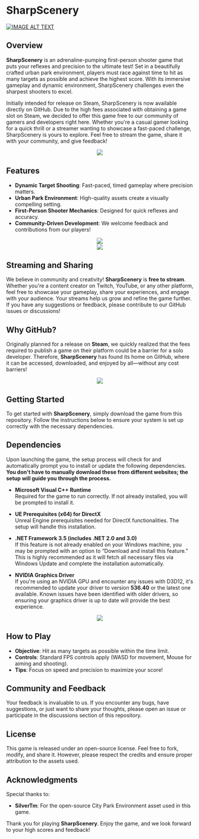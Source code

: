 # SharpScenery

[![IMAGE ALT TEXT](https://github.com/user-attachments/assets/ea7fee82-6f83-456d-a1f3-1428fff3ec93)](https://www.youtube.com/watch?v=Sus6JvFmty8)

## Overview

**SharpScenery** is an adrenaline-pumping first-person shooter game that puts your reflexes and precision to the ultimate test! Set in a beautifully crafted urban park environment, players must race against time to hit as many targets as possible and achieve the highest score. With its immersive gameplay and dynamic environment, SharpScenery challenges even the sharpest shooters to excel.

Initially intended for release on Steam, SharpScenery is now available directly on GitHub. Due to the high fees associated with obtaining a game slot on Steam, we decided to offer this game free to our community of gamers and developers right here. Whether you're a casual gamer looking for a quick thrill or a streamer wanting to showcase a fast-paced challenge, SharpScenery is yours to explore. Feel free to stream the game, share it with your community, and give feedback!

<div align="center">
<img src="https://github.com/user-attachments/assets/c0fd9061-455e-4040-b25a-a2d3b81773bf">
</div>

## Features

- **Dynamic Target Shooting**: Fast-paced, timed gameplay where precision matters.
- **Urban Park Environment**: High-quality assets create a visually compelling setting.
- **First-Person Shooter Mechanics**: Designed for quick reflexes and accuracy.
- **Community-Driven Development**: We welcome feedback and contributions from our players!

<div align="center">
<img src="https://github.com/user-attachments/assets/8455c89c-d84c-48d8-a22c-084d3f95a90a">
</div>

<div align="center">
<img src="https://github.com/user-attachments/assets/e7957f58-8933-45a6-a82b-4d9a0992a34a">
</div>

## Streaming and Sharing

We believe in community and creativity! **SharpScenery** is **free to stream**. Whether you're a content creator on Twitch, YouTube, or any other platform, feel free to showcase your gameplay, share your experiences, and engage with your audience. Your streams help us grow and refine the game further. If you have any suggestions or feedback, please contribute to our GitHub issues or discussions!

## Why GitHub?

Originally planned for a release on **Steam**, we quickly realized that the fees required to publish a game on their platform could be a barrier for a solo developer. Therefore, **SharpScenery** has found its home on GitHub, where it can be accessed, downloaded, and enjoyed by all—without any cost barriers!


<div align="center">
<img src="https://github.com/user-attachments/assets/732971f6-db77-425a-8b8d-5ea5f0ae343e">
</div>

## Getting Started

To get started with **SharpScenery**, simply download the game from this repository. Follow the instructions below to ensure your system is set up correctly with the necessary dependencies.

## Dependencies

Upon launching the game, the setup process will check for and automatically prompt you to install or update the following dependencies. **You don't have to manually download these from different websites; the setup will guide you through the process.**

- **Microsoft Visual C++ Runtime**  
  Required for the game to run correctly. If not already installed, you will be prompted to install it.

- **UE Prerequisites (x64) for DirectX**  
  Unreal Engine prerequisites needed for DirectX functionalities. The setup will handle this installation.

- **.NET Framework 3.5 (includes .NET 2.0 and 3.0)**  
  If this feature is not already enabled on your Windows machine, you may be prompted with an option to “Download and install this feature.” This is highly recommended as it will fetch all necessary files via Windows Update and complete the installation automatically.

- **NVIDIA Graphics Driver**  
  If you're using an NVIDIA GPU and encounter any issues with D3D12, it's recommended to update your driver to version **536.40** or the latest one available. Known issues have been identified with older drivers, so ensuring your graphics driver is up to date will provide the best experience.

<div align="center">
<img src="https://github.com/user-attachments/assets/8455c89c-d84c-48d8-a22c-084d3f95a90a">
</div>



## How to Play

- **Objective**: Hit as many targets as possible within the time limit.
- **Controls**: Standard FPS controls apply (WASD for movement, Mouse for aiming and shooting).
- **Tips**: Focus on speed and precision to maximize your score!

## Community and Feedback

Your feedback is invaluable to us. If you encounter any bugs, have suggestions, or just want to share your thoughts, please open an issue or participate in the discussions section of this repository.

## License

This game is released under an open-source license. Feel free to fork, modify, and share it. However, please respect the credits and ensure proper attribution to the assets used.

## Acknowledgments

Special thanks to:
- **SilverTm**: For the open-source City Park Environment asset used in this game.

Thank you for playing **SharpScenery**. Enjoy the game, and we look forward to your high scores and feedback!
